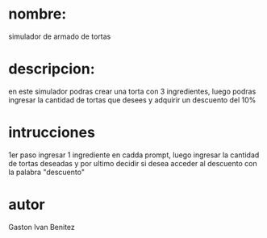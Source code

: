 # nombre: 
simulador de armado de tortas
# descripcion: 
en este simulador podras crear una torta con 3 ingredientes, luego podras ingresar la cantidad de tortas que desees y adquirir un descuento del 10%
# intrucciones
1er paso ingresar 1 ingrediente en cadda prompt, luego ingresar la cantidad de tortas deseadas y por ultimo decidir si desea acceder al descuento con la palabra "descuento"
# autor
Gaston Ivan Benitez